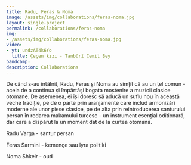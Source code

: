 ```yaml
---
title: Radu, Feras & Noma
image: /assets/img/collaborations/feras-noma.jpg
layout: single-project
permalink: /collaborations/feras-noma
img: 
- /assets/img/collaborations/feras-noma.jpg
video: 
- yt: undzAT4k6Yo
  title: Çeçen kızı - Tanbûrî Cemil Bey
bandcamp: 
description: Collaborations
---
```


De când s-au întâlnit, Radu, Feras și Noma au simțit că au un țel comun - acela de a continua și împărtăși bogata moștenire a muzicii clasice otomane. De asemenea, ei își doresc să aducă un suflu nou în această veche tradiție, pe de o parte prin aranjamente care includ armonizări moderne ale unor piese clasice, pe de alta prin reintroducerea santurului persan în redarea makamului turcesc - un instrument esențial oditionară, dar care a dispărut la un moment dat de la curtea otomană.


Radu Varga - santur persan

Feras Sarmini - kemençe sau lyra politiki

Noma Shkeir - oud

